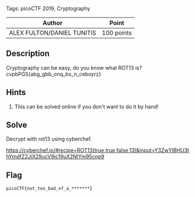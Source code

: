 
Tags: picoCTF 2019, Cryptography

| Author | Point    |
| ------ | -------- |
| ALEX FULTON/DANIEL TUNITIS | 100 points |

## Description

Cryptography can be easy, do you know what ROT13 is? cvpbPGS{abg_gbb_onq_bs_n_ceboyrz}

## Hints

1. This can be solved online if you don't want to do it by hand!

## Solve

Decrypt with rot13 using cyberchef.

https://cyberchef.io/#recipe=ROT13(true,true,false,13)&input=Y3ZwYlBHU3thYmdfZ2JiX29ucV9ic19uX2NlYm95cnp9

## Flag

```
picoCTF{not_too_bad_of_a_*******}
```